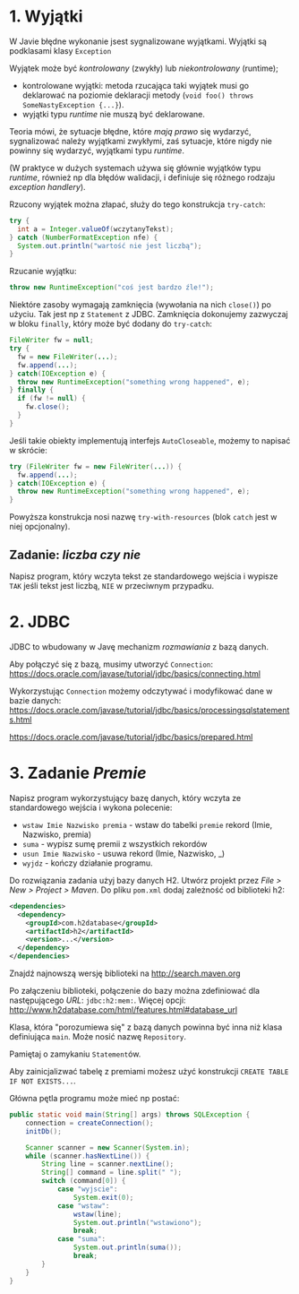 # 1. Wyjątki
W Javie błędne wykonanie jsest sygnalizowane wyjątkami. Wyjątki są podklasami klasy `Exception`

Wyjątek może być *kontrolowany* (zwykły) lub *niekontrolowany* (runtime);
- kontrolowane wyjątki: metoda rzucająca taki wyjątek musi go deklarować na poziomie deklaracji metody (`void foo() throws SomeNastyException {...}`).
- wyjątki typu *runtime* nie muszą być deklarowane.

Teoria mówi, że sytuacje błędne, które *mają prawo* się wydarzyć, sygnalizować należy wyjątkami zwykłymi, zaś sytuacje, które nigdy nie powinny się wydarzyć, wyjątkami typu *runtime*.

(W praktyce w dużych systemach używa się głównie wyjątków typu *runtime*, również np dla błędów walidacji, i definiuje się różnego rodzaju *exception handlery*).


Rzucony wyjątek można złapać, służy do tego konstrukcja `try-catch`:
```java
try {
  int a = Integer.valueOf(wczytanyTekst);
} catch (NumberFormatException nfe) {
  System.out.println("wartość nie jest liczbą");
}
```

Rzucanie wyjątku:

```java
throw new RuntimeException("coś jest bardzo źle!");
```

Niektóre zasoby wymagają zamknięcia (wywołania na nich `close()`) po użyciu. Tak jest np z `Statement` z JDBC. Zamknięcia dokonujemy zazwyczaj w bloku `finally`, który może być dodany do `try-catch`:

```java
FileWriter fw = null;
try {
  fw = new FileWriter(...);
  fw.append(...);
} catch(IOException e) {
  throw new RuntimeException("something wrong happened", e);
} finally {
  if (fw != null) {
    fw.close();
  }
}
```

Jeśli takie obiekty implementują interfejs `AutoCloseable`, możemy to napisać w skrócie:
```java
try (FileWriter fw = new FileWriter(...)) {
  fw.append(...);
} catch(IOException e) {
  throw new RuntimeException("something wrong happened", e);
}
```
Powyższa konstrukcja nosi nazwę `try-with-resources` (blok `catch` jest w niej opcjonalny).


## Zadanie: *liczba czy nie*
Napisz program, który wczyta tekst ze standardowego wejścia i wypisze `TAK` jeśli tekst jest liczbą, `NIE` w przeciwnym przypadku.

# 2. JDBC
JDBC to wbudowany w Javę mechanizm *rozmawiania* z bazą danych.

Aby połączyć się z bazą, musimy utworzyć `Connection`: https://docs.oracle.com/javase/tutorial/jdbc/basics/connecting.html

Wykorzystując `Connection` możemy odczytywać i modyfikować dane w bazie danych:
https://docs.oracle.com/javase/tutorial/jdbc/basics/processingsqlstatements.html

https://docs.oracle.com/javase/tutorial/jdbc/basics/prepared.html


# 3. Zadanie *Premie*
Napisz program wykorzystujący bazę danych, który wczyta ze standardowego wejścia i wykona polecenie:
- `wstaw Imie Nazwisko premia` - wstaw do tabelki `premie` rekord (Imie, Nazwisko, premia)
- `suma` - wypisz sumę premii z wszystkich rekordów
- `usun Imie Nazwisko` - usuwa rekord (Imie, Nazwisko, \_)
- `wyjdz` - kończy działanie programu.

Do rozwiązania zadania użyj bazy danych H2.
Utwórz projekt przez _File > New > Project > Maven_. Do pliku `pom.xml` dodaj zależność od biblioteki h2:
```xml
<dependencies>
  <dependency>
    <groupId>com.h2database</groupId>
    <artifactId>h2</artifactId>
    <version>...</version>
  </dependency>
</dependencies>
```
Znajdź najnowszą wersję biblioteki na http://search.maven.org

Po załączeniu biblioteki, połączenie do bazy można zdefiniować dla następującego *URL*:
`jdbc:h2:mem:`. Więcej opcji: http://www.h2database.com/html/features.html#database_url

Klasa, która "porozumiewa się" z bazą danych powinna być inna niż klasa definiująca `main`.
Może nosić nazwę `Repository`.

Pamiętaj o zamykaniu `Statement`ów.

Aby zainicjalizwać tabelę z premiami możesz użyć konstrukcji `CREATE TABLE IF NOT EXISTS...`.

Główna pętla programu może mieć np postać:
```java
public static void main(String[] args) throws SQLException {
    connection = createConnection();
    initDb();

    Scanner scanner = new Scanner(System.in);
    while (scanner.hasNextLine()) {
        String line = scanner.nextLine();
        String[] command = line.split(" ");
        switch (command[0]) {
            case "wyjscie":
                System.exit(0);
            case "wstaw":
                wstaw(line);
                System.out.println("wstawiono");
                break;
            case "suma":
                System.out.println(suma());
                break;
        }
    }
}
```
